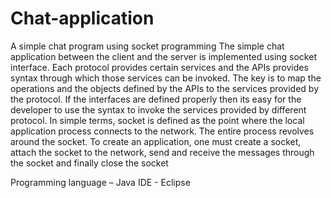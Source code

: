 # Chat-application
A simple chat program using socket programming
The simple chat application between the client and the server is implemented using socket interface. 
Each protocol provides certain services and the APIs provides syntax through which those services can be invoked. 
The key is to map the operations and the objects defined by the APIs to the services provided by the protocol. If the interfaces are defined properly then its easy for the developer to use the syntax to invoke the services provided by different protocol. In simple terms, socket is defined as the point where the local application process connects to the network. The entire process revolves around the socket. To create an application, one must create a socket, attach the socket to the network, send and receive the messages through the socket and finally close the socket



Programming language – Java
IDE - Eclipse

